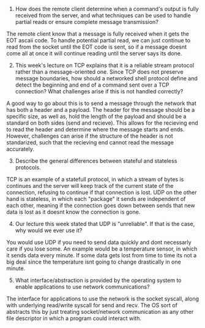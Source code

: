 1. How does the remote client determine when a command's output is fully received from the server, and what techniques can be used to handle partial reads or ensure complete message transmission?

The remote client know that a message is fully received when it gets the EOT ascaii code. To handle potential partial read, we can just continue to read from the socket until the EOT code is sent, so if a message doesnt come all at once it will continue reading until the server says its done.

2. This week's lecture on TCP explains that it is a reliable stream protocol rather than a message-oriented one. Since TCP does not preserve message boundaries, how should a networked shell protocol define and detect the beginning and end of a command sent over a TCP connection? What challenges arise if this is not handled correctly?

A good way to go about this is to send a message through the network that has both a header and a payload. The header for the message should be a specific size, as well as, hold the length of the payload and should be a standard on both sides (send and recieve). This allows for the recieving end to read the header and determine where the message starts and ends. However, challenges can arise if the structure of the header is not standarized, such that the recieving end cannot read the message accurately.

3. Describe the general differences between stateful and stateless protocols.

TCP is an example of a statefull protocol, in which a stream of bytes is continues and the server will keep track of the current state of the connection, refusing to continue if that connection is lost. UDP on the other hand is stateless, in which each "package" it sends are independent of each other, meaning if the connection goes down between sends that new data is lost as it doesnt know the connection is gone.

4. Our lecture this week stated that UDP is "unreliable". If that is the case, why would we ever use it?

You would use UDP if you need to send data quickly and dont necessarly care if you lose some. An example would be a temperature sensor, in which it sends data every minute. If some data gets lost from time to time its not a big deal since the temperature isnt going to change drastically in one minute.

5. What interface/abstraction is provided by the operating system to enable applications to use network communications?

The interface for applications to use the network is the socket syscall, along with underlying read/write syscall for send and recv. The OS sort of abstracts this by just treating socket/network communication as any other file descriptor in which a program could interact with.
